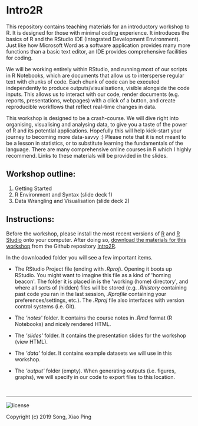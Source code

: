# Intro2R

This repository contains teaching materials for an introductory workshop to R. It is designed for those with minimal coding experience. It introduces the basics of R and the RStudio IDE (Integrated Development Environment). Just like how Microsoft Word as a software application provides many more functions than a basic text editor, an IDE provides comprehensive facilities for coding.

We will be working entirely within RStudio, and running most of our scripts in R Notebooks, which are documents that allow us to intersperse regular text with chunks of code. Each chunk of code can be executed independently to produce outputs/visualisations, visible alongside the code inputs. This allows us to interact with our code, render documents (e.g. reports, presentations, webpages) with a click of a button, and create reproducible workflows that reflect real-time changes in data.  

This workshop is designed to be a crash-course. We will dive right into organising, visualising and analysing data, to give you a taste of the power of R and its potential applications. Hopefully this will help kick-start your journey to becoming more data-savvy :) Please note that it is not meant to be a lesson in statistics, or to substitute learning the fundamentals of the language. There are many comprehensive online courses in R which I highly recommend. Links to these materials will be provided in the slides.

## Workshop outline:

1. Getting Started
2. R Environment and Syntax (slide deck 1)
3. Data Wrangling and Visualisation (slide deck 2)


## Instructions:

Before the workshop, please install the most recent versions of [R](https://cran.r-project.org) and [R Studio](https://www.rstudio.com/products/rstudio/download/#download) onto your computer. After doing so, [download the materials for this workshop](https://github.com/xp-song/Intro2R/archive/master.zip) from the Github repository [Intro2R](https://github.com/xp-song/Intro2R). 



In the downloaded folder you will see a few important items. 

* The RStudio Project file (ending with _.Rproj_). Opening it boots up RStudio. You might want to imagine this file as a kind of 'homing beacon'. The folder it is placed in is the 'working (home) directory', and where all sorts of (hidden) files will be stored (e.g. _.Rhistory_ containing past code you ran in the last session, _.Rprofile_ containing your preferences/settings, etc.). The _.Rproj_ file also interfaces with version control systems (i.e. Git).


* The _'notes'_ folder. It contains the course notes in _.Rmd_ format (R Notebooks) and nicely rendered HTML.

* The _'slides'_ folder. It contains the presentation slides for the workshop (view HTML).

* The _'data'_ folder. It contains example datasets we will use in this workshop.

* The _'output'_ folder (empty). When generating outputs (i.e. figures, graphs), we will specify in our code to export files to this location.


<br>

---

![](https://i.creativecommons.org/l/by-nc-nd/4.0/88x31.png "license")

Copyright (c) 2019 Song, Xiao Ping
